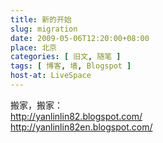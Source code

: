 ```yaml
---
title: 新的开始
slug: migration
date: 2009-05-06T12:20:00+08:00
place: 北京
categories: [ 旧文, 随笔 ]
tags: [ 博客, 墙, Blogspot ]
host-at: LiveSpace
---
```

搬家，搬家：<br>
<http://yanlinlin82.blogspot.com/><br>
<http://yanlinlin82en.blogspot.com/>
